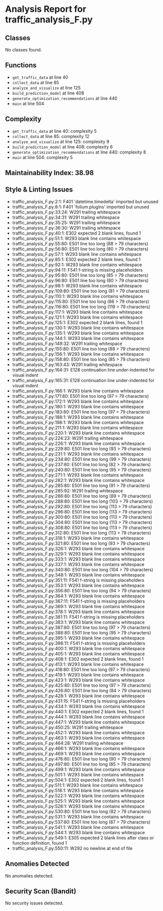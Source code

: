 # Analysis Report for traffic_analysis_F.py

## Classes
No classes found.

## Functions
- `get_traffic_data` at line 40
- `collect_data` at line 85
- `analyze_and_visualize` at line 125
- `build_prediction_model` at line 408
- `generate_optimization_recommendations` at line 440
- `main` at line 504

## Complexity
- `get_traffic_data` at line 40: complexity 5
- `collect_data` at line 85: complexity 12
- `analyze_and_visualize` at line 125: complexity 9
- `build_prediction_model` at line 408: complexity 6
- `generate_optimization_recommendations` at line 440: complexity 8
- `main` at line 504: complexity 5

## Maintainability Index: 38.98

## Style & Linting Issues
- traffic_analysis_F.py:2:1: F401 'datetime.timedelta' imported but unused
- traffic_analysis_F.py:8:1: F401 'folium.plugins' imported but unused
- traffic_analysis_F.py:33:24: W291 trailing whitespace
- traffic_analysis_F.py:34:31: W291 trailing whitespace
- traffic_analysis_F.py:35:25: W291 trailing whitespace
- traffic_analysis_F.py:36:30: W291 trailing whitespace
- traffic_analysis_F.py:40:1: E302 expected 2 blank lines, found 1
- traffic_analysis_F.py:51:1: W293 blank line contains whitespace
- traffic_analysis_F.py:55:80: E501 line too long (88 > 79 characters)
- traffic_analysis_F.py:56:80: E501 line too long (80 > 79 characters)
- traffic_analysis_F.py:57:1: W293 blank line contains whitespace
- traffic_analysis_F.py:85:1: E302 expected 2 blank lines, found 1
- traffic_analysis_F.py:92:1: W293 blank line contains whitespace
- traffic_analysis_F.py:94:11: F541 f-string is missing placeholders
- traffic_analysis_F.py:95:80: E501 line too long (85 > 79 characters)
- traffic_analysis_F.py:96:80: E501 line too long (80 > 79 characters)
- traffic_analysis_F.py:98:1: W293 blank line contains whitespace
- traffic_analysis_F.py:109:80: E501 line too long (81 > 79 characters)
- traffic_analysis_F.py:110:1: W293 blank line contains whitespace
- traffic_analysis_F.py:115:80: E501 line too long (86 > 79 characters)
- traffic_analysis_F.py:116:80: E501 line too long (119 > 79 characters)
- traffic_analysis_F.py:117:1: W293 blank line contains whitespace
- traffic_analysis_F.py:121:1: W293 blank line contains whitespace
- traffic_analysis_F.py:125:1: E302 expected 2 blank lines, found 1
- traffic_analysis_F.py:130:1: W293 blank line contains whitespace
- traffic_analysis_F.py:135:1: W293 blank line contains whitespace
- traffic_analysis_F.py:144:1: W293 blank line contains whitespace
- traffic_analysis_F.py:149:32: W291 trailing whitespace
- traffic_analysis_F.py:155:80: E501 line too long (88 > 79 characters)
- traffic_analysis_F.py:156:1: W293 blank line contains whitespace
- traffic_analysis_F.py:158:80: E501 line too long (85 > 79 characters)
- traffic_analysis_F.py:163:43: W291 trailing whitespace
- traffic_analysis_F.py:164:31: E128 continuation line under-indented for visual indent
- traffic_analysis_F.py:165:31: E128 continuation line under-indented for visual indent
- traffic_analysis_F.py:166:1: W293 blank line contains whitespace
- traffic_analysis_F.py:171:80: E501 line too long (97 > 79 characters)
- traffic_analysis_F.py:172:1: W293 blank line contains whitespace
- traffic_analysis_F.py:180:1: W293 blank line contains whitespace
- traffic_analysis_F.py:183:80: E501 line too long (97 > 79 characters)
- traffic_analysis_F.py:188:1: W293 blank line contains whitespace
- traffic_analysis_F.py:198:1: W293 blank line contains whitespace
- traffic_analysis_F.py:211:1: W293 blank line contains whitespace
- traffic_analysis_F.py:220:1: W293 blank line contains whitespace
- traffic_analysis_F.py:224:23: W291 trailing whitespace
- traffic_analysis_F.py:226:1: W293 blank line contains whitespace
- traffic_analysis_F.py:229:80: E501 line too long (93 > 79 characters)
- traffic_analysis_F.py:231:1: W293 blank line contains whitespace
- traffic_analysis_F.py:234:80: E501 line too long (99 > 79 characters)
- traffic_analysis_F.py:237:80: E501 line too long (82 > 79 characters)
- traffic_analysis_F.py:240:80: E501 line too long (95 > 79 characters)
- traffic_analysis_F.py:271:1: W293 blank line contains whitespace
- traffic_analysis_F.py:282:1: W293 blank line contains whitespace
- traffic_analysis_F.py:285:80: E501 line too long (91 > 79 characters)
- traffic_analysis_F.py:285:92: W291 trailing whitespace
- traffic_analysis_F.py:286:80: E501 line too long (89 > 79 characters)
- traffic_analysis_F.py:288:80: E501 line too long (103 > 79 characters)
- traffic_analysis_F.py:292:80: E501 line too long (113 > 79 characters)
- traffic_analysis_F.py:296:80: E501 line too long (113 > 79 characters)
- traffic_analysis_F.py:300:80: E501 line too long (113 > 79 characters)
- traffic_analysis_F.py:304:80: E501 line too long (113 > 79 characters)
- traffic_analysis_F.py:308:80: E501 line too long (113 > 79 characters)
- traffic_analysis_F.py:312:80: E501 line too long (113 > 79 characters)
- traffic_analysis_F.py:318:1: W293 blank line contains whitespace
- traffic_analysis_F.py:321:80: E501 line too long (93 > 79 characters)
- traffic_analysis_F.py:326:1: W293 blank line contains whitespace
- traffic_analysis_F.py:329:1: W293 blank line contains whitespace
- traffic_analysis_F.py:333:1: W293 blank line contains whitespace
- traffic_analysis_F.py:337:1: W293 blank line contains whitespace
- traffic_analysis_F.py:340:80: E501 line too long (104 > 79 characters)
- traffic_analysis_F.py:348:1: W293 blank line contains whitespace
- traffic_analysis_F.py:351:11: F541 f-string is missing placeholders
- traffic_analysis_F.py:353:1: W293 blank line contains whitespace
- traffic_analysis_F.py:356:80: E501 line too long (94 > 79 characters)
- traffic_analysis_F.py:364:1: W293 blank line contains whitespace
- traffic_analysis_F.py:367:11: F541 f-string is missing placeholders
- traffic_analysis_F.py:369:1: W293 blank line contains whitespace
- traffic_analysis_F.py:378:1: W293 blank line contains whitespace
- traffic_analysis_F.py:381:11: F541 f-string is missing placeholders
- traffic_analysis_F.py:383:1: W293 blank line contains whitespace
- traffic_analysis_F.py:387:80: E501 line too long (97 > 79 characters)
- traffic_analysis_F.py:388:80: E501 line too long (95 > 79 characters)
- traffic_analysis_F.py:395:1: W293 blank line contains whitespace
- traffic_analysis_F.py:398:11: F541 f-string is missing placeholders
- traffic_analysis_F.py:400:1: W293 blank line contains whitespace
- traffic_analysis_F.py:405:1: W293 blank line contains whitespace
- traffic_analysis_F.py:408:1: E302 expected 2 blank lines, found 1
- traffic_analysis_F.py:413:1: W293 blank line contains whitespace
- traffic_analysis_F.py:418:80: E501 line too long (97 > 79 characters)
- traffic_analysis_F.py:419:1: W293 blank line contains whitespace
- traffic_analysis_F.py:423:1: W293 blank line contains whitespace
- traffic_analysis_F.py:425:80: E501 line too long (97 > 79 characters)
- traffic_analysis_F.py:426:80: E501 line too long (84 > 79 characters)
- traffic_analysis_F.py:428:1: W293 blank line contains whitespace
- traffic_analysis_F.py:431:15: F541 f-string is missing placeholders
- traffic_analysis_F.py:434:1: W293 blank line contains whitespace
- traffic_analysis_F.py:440:1: E302 expected 2 blank lines, found 1
- traffic_analysis_F.py:444:1: W293 blank line contains whitespace
- traffic_analysis_F.py:447:1: W293 blank line contains whitespace
- traffic_analysis_F.py:450:25: W291 trailing whitespace
- traffic_analysis_F.py:452:1: W293 blank line contains whitespace
- traffic_analysis_F.py:463:1: W293 blank line contains whitespace
- traffic_analysis_F.py:464:28: W291 trailing whitespace
- traffic_analysis_F.py:466:1: W293 blank line contains whitespace
- traffic_analysis_F.py:469:1: W293 blank line contains whitespace
- traffic_analysis_F.py:476:80: E501 line too long (90 > 79 characters)
- traffic_analysis_F.py:497:80: E501 line too long (85 > 79 characters)
- traffic_analysis_F.py:499:1: W293 blank line contains whitespace
- traffic_analysis_F.py:501:1: W293 blank line contains whitespace
- traffic_analysis_F.py:504:1: E302 expected 2 blank lines, found 1
- traffic_analysis_F.py:511:1: W293 blank line contains whitespace
- traffic_analysis_F.py:518:1: W293 blank line contains whitespace
- traffic_analysis_F.py:522:1: W293 blank line contains whitespace
- traffic_analysis_F.py:525:1: W293 blank line contains whitespace
- traffic_analysis_F.py:528:1: W293 blank line contains whitespace
- traffic_analysis_F.py:530:80: E501 line too long (82 > 79 characters)
- traffic_analysis_F.py:531:1: W293 blank line contains whitespace
- traffic_analysis_F.py:537:80: E501 line too long (87 > 79 characters)
- traffic_analysis_F.py:541:1: W293 blank line contains whitespace
- traffic_analysis_F.py:544:1: W293 blank line contains whitespace
- traffic_analysis_F.py:549:1: E305 expected 2 blank lines after class or function definition, found 1
- traffic_analysis_F.py:550:11: W292 no newline at end of file

## Anomalies Detected
No anomalies detected.

## Security Scan (Bandit)
No security issues detected.
